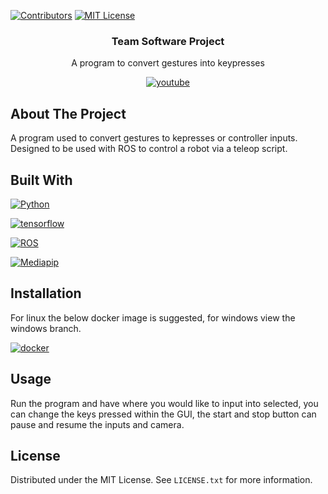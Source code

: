 <a name="readme-top"></a>

[![Contributors][contributors-shield]][contributors-url]
[![MIT License][license-shield]][license-url]

  <h3 align="center">Team Software Project</h3>

  <p align="center">
    A program to convert gestures into keypresses
    <br />
  </p>

<div align="center">
  
  [![youtube][youtube]][youtube-url]
  
</div>



<!-- ABOUT THE PROJECT -->
## About The Project

A program used to convert gestures to kepresses or controller inputs. Designed to be used with ROS to control a robot via a teleop script.



## Built With

[![Python][Python]][Python-url]

[![tensorflow][tensorflow]][tensorflow-url]

[![ROS][ROS]][ROS-url]

[![Mediapip][Mediapipe]][Mediapipe-url]


## Installation

For linux the below docker image is suggested, for windows view the windows branch.

[![docker][docker]][docker-url]



<!-- USAGE EXAMPLES -->
## Usage
Run the program and have where you would like to input into selected, you can change the keys pressed within the GUI, the start and stop button can pause and resume the inputs and camera.



<!-- LICENSE -->
## License

Distributed under the MIT License. See `LICENSE.txt` for more information.




<!-- MARKDOWN LINKS & IMAGES -->
<!-- https://www.markdownguide.org/basic-syntax/#reference-style-links -->
[contributors-shield]: https://img.shields.io/badge/Contributors-5-blue?style=for-the-badge
[contributors-url]: https://github.com/xlol12x/Teamsoftware/graphs/contributors


[license-shield]: https://img.shields.io/github/license/othneildrew/Best-README-Template.svg?style=for-the-badge
[license-url]: https://github.com/bahtes/gestures-to-keypress/blob/main/LICENSE

[Python]: https://img.shields.io/badge/Python-blue?style=for-the-badge&logo=python&logoColor=white
[Python-url]: https://www.python.org/

[tensorflow]: https://img.shields.io/badge/tensorflow-orange?style=for-the-badge&logo=tensorflow&logoColor=white
[tensorflow-url]: https://www.tensorflow.org/

[docker]: https://img.shields.io/badge/docker-blue?style=for-the-badge&logo=docker&logoColor=white
[docker-url]: https://hub.docker.com/r/bahtes/gestures-to-keypress

[ROS]: https://img.shields.io/badge/ROS-navy?style=for-the-badge&logo=ROS&logoColor=white
[ROS-url]: https://www.ros.org/

[youtube]: https://img.shields.io/badge/View%20Demo-red?style=for-the-badge&logo=Youtube&logoColor=White
[youtube-url]: https://youtu.be/sMdeBvYmKsk?si=4Sz1jXiuWLt7q8oO

[mediapipe]: https://img.shields.io/badge/Mediapipe-1e90ff?style=for-the-badge&logoColor=White
[mediapipe-url]: https://developers.google.com/mediapipe
